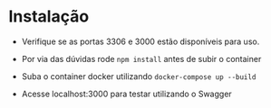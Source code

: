 # Instalação

 - Verifique se as portas 3306 e 3000 estão disponíveis para uso.

 - Por via das dúvidas rode `npm install` antes de subir o container

 - Suba o container docker utilizando `docker-compose up --build`

 - Acesse localhost:3000 para testar utilizando o Swagger